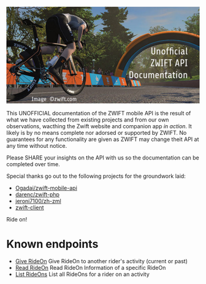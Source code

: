 ![cover image](https://github.com/strukturunion-mmw/zwift-api-documentation/blob/main/coverimage.jpg)

This UNOFFICIAL documentation of the ZWIFT mobile API is the result of what we have collected from existing projects and from our own observations, wacthing the Zwift website and companion app *in action*. It likely is by no means complete nor adorsed or supported by ZWIFT. No guarantees for any functionality are given as ZWIFT may change theit API at any time without notice.  

Please SHARE your insights on the API with us so the documentation can be completed over time.  

Special thanks go out to the following projects for the groundwork laid:  
- [Ogadai/zwift-mobile-api](https://github.com/Ogadai/zwift-mobile-api)
- [darenc/zwift-php](https://github.com/darenc/zwift-php)
- [jeroni7100/zh-zml](https://github.com/jeroni7100/zh-zml)
- [zwift-client](https://pypi.org/project/zwift-client/)

Ride on!

# Known endpoints

- [Give RideOn](https://github.com/strukturunion-mmw/zwift-api-documentation/blob/main/give_rideOn.md) Give RideOn to another rider's activity (current or past)
- [Read RideOn](https://github.com/strukturunion-mmw/zwift-api-documentation/blob/main/read_rideOn.md) Read RideOn Information of a specific RideOn
- [List RideOns](https://github.com/strukturunion-mmw/zwift-api-documentation/blob/main/list_rideOns.md) List all RideOns for a rider on an activity
